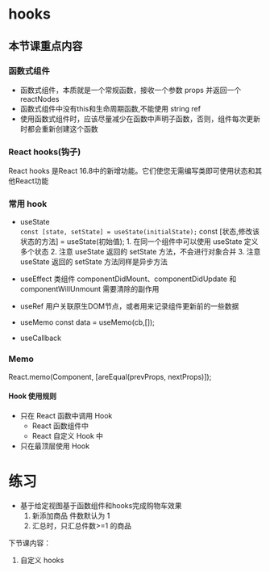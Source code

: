 # hooks 
## 本节课重点内容
### 函数式组件
- 函数式组件，本质就是一个常规函数，接收一个参数 props 并返回一个 reactNodes
- 函数式组件中没有this和生命周期函数,不能使用 string ref
- 使用函数式组件时，应该尽量减少在函数中声明子函数，否则，组件每次更新时都会重新创建这个函数

### React hooks(钩子)
React hooks 是React 16.8中的新增功能。它们使您无需编写类即可使用状态和其他React功能

### 常用 hook
- useState  
    `const [state, setState] = useState(initialState);`
            const [状态,修改该状态的方法] = useState(初始值);
            1. 在同一个组件中可以使用 useState 定义多个状态
            2. 注意 useState 返回的 setState 方法，不会进行对象合并
            3. 注意 useState 返回的 setState 方法同样是异步方法

- useEffect
    类组件
        componentDidMount、componentDidUpdate 和 componentWillUnmount
    需要清除的副作用 

- useRef
    用户关联原生DOM节点，或者用来记录组件更新前的一些数据

- useMemo
    const data = useMemo(cb,[]);

- useCallback

### Memo
React.memo(Component, [areEqual(prevProps, nextProps)]);

#### Hook 使用规则
- 只在 React 函数中调用 Hook
    - React 函数组件中
    - React 自定义 Hook 中
- 只在最顶层使用 Hook 


# 练习
- 基于给定视图基于函数组件和hooks完成购物车效果
    1. 新添加商品 件数默认为 1
    2. 汇总时，只汇总件数>=1 的商品


下节课内容：
1. 自定义 hooks
